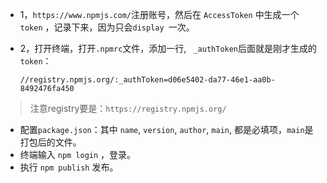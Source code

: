 - 1，`https://www.npmjs.com/`注册账号，然后在 `AccessToken` 中生成一个 `token` ，记录下来，因为只会`display `一次。

- 2，打开终端，打开`.npmrc`文件，添加一行, ` _authToken`后面就是刚才生成的`token`：

  ```shell
  //registry.npmjs.org/:_authToken=d06e5402-da77-46e1-aa0b-8492476fa450
  ```

> 注意registry要是：`https://registry.npmjs.org/`

- 配置`package.json`：其中 `name`, `version`, `author`, `main`, 都是必填项，`main`是打包后的文件。
- 终端输入 `npm login` ，登录。
- 执行 `npm publish` 发布。